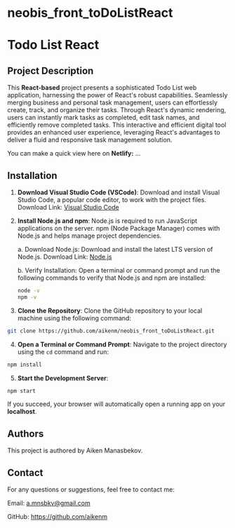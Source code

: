 # neobis_front_toDoListReact

# Todo List React

## Project Description

This **React-based** project presents a sophisticated Todo List web application, harnessing the power of React's robust capabilities. Seamlessly merging business and personal task management, users can effortlessly create, track, and organize their tasks. Through React's dynamic rendering, users can instantly mark tasks as completed, edit task names, and efficiently remove completed tasks. This interactive and efficient digital tool provides an enhanced user experience, leveraging React's advantages to deliver a fluid and responsive task management solution.

You can make a quick view here on **Netlify:** ...

## Installation

1. **Download Visual Studio Code (VSCode)**:
   Download and install Visual Studio Code, a popular code editor, to work with the project files.
   Download Link: [Visual Studio Code](https://code.visualstudio.com/)

2. **Install Node.js and npm**:
   Node.js is required to run JavaScript applications on the server. npm (Node Package Manager) comes with Node.js and helps manage project dependencies.

   a. Download Node.js:
   Download and install the latest LTS version of Node.js.
   Download Link: [Node.js](https://nodejs.org/)

   b. Verify Installation:
   Open a terminal or command prompt and run the following commands to verify that Node.js and npm are installed:

   ```bash
   node -v
   npm -v
   ```

3. **Clone the Repository**:
   Clone the GitHub repository to your local machine using the following command:

```bash
git clone https://github.com/aikenm/neobis_front_toDoListReact.git
```

4. **Open a Terminal or Command Prompt**:
   Navigate to the project directory using the `cd` command and run:

```bash
npm install
```

5. **Start the Development Server**:

```bash
npm start
```

If you succeed, your browser will automatically open a running app on your **localhost**.

## Authors

This project is authored by Aiken Manasbekov.

## Contact

For any questions or suggestions, feel free to contact me:

Email: a.mnsbkv@gmail.com

GitHub: https://github.com/aikenm
